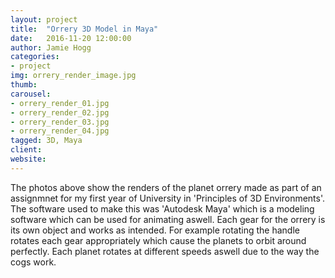 ```yaml
---
layout: project
title:  "Orrery 3D Model in Maya"
date:   2016-11-20 12:00:00
author: Jamie Hogg
categories:
- project
img: orrery_render_image.jpg
thumb: 
carousel:
- orrery_render_01.jpg
- orrery_render_02.jpg
- orrery_render_03.jpg
- orrery_render_04.jpg
tagged: 3D, Maya
client: 
website: 
---
```

The photos above show the renders of the planet orrery made as part of an assignmnet for my first year of University in 'Principles of 3D Environments'. The software used to make this was 'Autodesk Maya' which is a modeling software which can be used for animating aswell. 
Each gear for the orrery is its own object and works as intended. For example rotating the handle rotates each gear appropriately which cause the planets to orbit around perfectly. Each planet rotates at different speeds aswell due to the way the cogs work.
